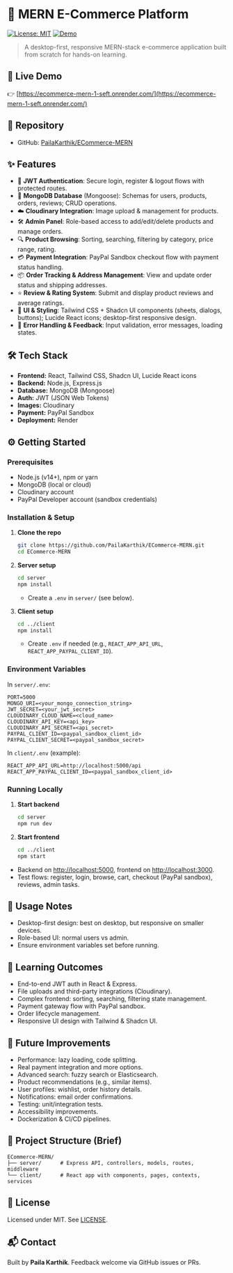 # 🛒 MERN E-Commerce Platform

[![License: MIT](https://img.shields.io/badge/License-MIT-green)](LICENSE) [![Demo](https://img.shields.io/badge/Live%20Demo-Render-blue)](https://ecommerce-mern-1-seft.onrender.com/)

> A desktop-first, responsive MERN-stack e-commerce application built from scratch for hands-on learning.

## 🚀 Live Demo

👉 [https://ecommerce-mern-1-seft.onrender.com/](https://ecommerce-mern-1-seft.onrender.com/)

## 📂 Repository

* GitHub: [PailaKarthik/ECommerce-MERN](https://github.com/PailaKarthik/ECommerce-MERN)

## ✨ Features

* 🔐 **JWT Authentication**: Secure login, register & logout flows with protected routes.
* 💾 **MongoDB Database** (Mongoose): Schemas for users, products, orders, reviews; CRUD operations.
* ☁️ **Cloudinary Integration**: Image upload & management for products.
* 🛠️ **Admin Panel**: Role-based access to add/edit/delete products and manage orders.
* 🔍 **Product Browsing**: Sorting, searching, filtering by category, price range, rating.
* 💳 **Payment Integration**: PayPal Sandbox checkout flow with payment status handling.
* 📦 **Order Tracking & Address Management**: View and update order status and shipping addresses.
* ⭐ **Review & Rating System**: Submit and display product reviews and average ratings.
* 🎨 **UI & Styling**: Tailwind CSS + Shadcn UI components (sheets, dialogs, buttons); Lucide React icons; desktop-first responsive design.
* 🔧 **Error Handling & Feedback**: Input validation, error messages, loading states.

## 🛠️ Tech Stack

* **Frontend:** React, Tailwind CSS, Shadcn UI, Lucide React icons
* **Backend:** Node.js, Express.js
* **Database:** MongoDB (Mongoose)
* **Auth:** JWT (JSON Web Tokens)
* **Images:** Cloudinary
* **Payment:** PayPal Sandbox
* **Deployment:** Render

## ⚙️ Getting Started

### Prerequisites

* Node.js (v14+), npm or yarn
* MongoDB (local or cloud)
* Cloudinary account
* PayPal Developer account (sandbox credentials)

### Installation & Setup

1. **Clone the repo**

   ```bash
   git clone https://github.com/PailaKarthik/ECommerce-MERN.git
   cd ECommerce-MERN
   ```

2. **Server setup**

   ```bash
   cd server
   npm install
   ```

   * Create a `.env` in `server/` (see below).

3. **Client setup**

   ```bash
   cd ../client
   npm install
   ```

   * Create `.env` if needed (e.g., `REACT_APP_API_URL`, `REACT_APP_PAYPAL_CLIENT_ID`).

### Environment Variables

In `server/.env`:

```
PORT=5000
MONGO_URI=<your_mongo_connection_string>
JWT_SECRET=<your_jwt_secret>
CLOUDINARY_CLOUD_NAME=<cloud_name>
CLOUDINARY_API_KEY=<api_key>
CLOUDINARY_API_SECRET=<api_secret>
PAYPAL_CLIENT_ID=<paypal_sandbox_client_id>
PAYPAL_CLIENT_SECRET=<paypal_sandbox_secret>
```

In `client/.env` (example):

```
REACT_APP_API_URL=http://localhost:5000/api
REACT_APP_PAYPAL_CLIENT_ID=<paypal_sandbox_client_id>
```

### Running Locally

1. **Start backend**

   ```bash
   cd server
   npm run dev
   ```
2. **Start frontend**

   ```bash
   cd ../client
   npm start
   ```

* Backend on [http://localhost:5000](http://localhost:5000), frontend on [http://localhost:3000](http://localhost:3000).
* Test flows: register, login, browse, cart, checkout (PayPal sandbox), reviews, admin tasks.

## 🚩 Usage Notes

* Desktop-first design: best on desktop, but responsive on smaller devices.
* Role-based UI: normal users vs admin.
* Ensure environment variables set before running.

## 🧠 Learning Outcomes

* End-to-end JWT auth in React & Express.
* File uploads and third-party integrations (Cloudinary).
* Complex frontend: sorting, searching, filtering state management.
* Payment gateway flow with PayPal sandbox.
* Order lifecycle management.
* Responsive UI design with Tailwind & Shadcn UI.

## 🔮 Future Improvements

* Performance: lazy loading, code splitting.
* Real payment integration and more options.
* Advanced search: fuzzy search or Elasticsearch.
* Product recommendations (e.g., similar items).
* User profiles: wishlist, order history details.
* Notifications: email order confirmations.
* Testing: unit/integration tests.
* Accessibility improvements.
* Dockerization & CI/CD pipelines.

## 📁 Project Structure (Brief)

```
ECommerce-MERN/
├── server/      # Express API, controllers, models, routes, middleware
└── client/      # React app with components, pages, contexts, services
```

## 📜 License

Licensed under MIT. See [LICENSE](LICENSE).

## 📬 Contact

Built by **Paila Karthik**. Feedback welcome via GitHub issues or PRs.
